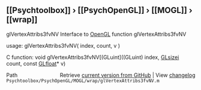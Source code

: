 ## [[Psychtoolbox]] &#8250; [[PsychOpenGL]] &#8250; [[MOGL]] &#8250; [[wrap]]

glVertexAttribs3fvNV  Interface to [OpenGL](OpenGL) function glVertexAttribs3fvNV  
  
usage:  glVertexAttribs3fvNV( index, count, v )  
  
C function:  void glVertexAttribs3fvNV[(GLuint]((GLuint) index, [GLsizei](GLsizei) count, const [GLfloat](GLfloat)\* v)  




<div class="code_header" style="text-align:right;">
  <span style="float:left;">Path&nbsp;&nbsp;</span> <span class="counter">Retrieve <a href=
  "https://raw.github.com/Psychtoolbox-3/Psychtoolbox-3/beta/Psychtoolbox/PsychOpenGL/MOGL/wrap/glVertexAttribs3fvNV.m">current version from GitHub</a> | View <a href=
  "https://github.com/Psychtoolbox-3/Psychtoolbox-3/commits/beta/Psychtoolbox/PsychOpenGL/MOGL/wrap/glVertexAttribs3fvNV.m">changelog</a></span>
</div>
<div class="code">
  <code>Psychtoolbox/PsychOpenGL/MOGL/wrap/glVertexAttribs3fvNV.m</code>
</div>

